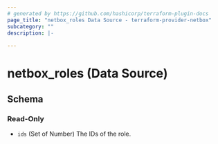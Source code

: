 ```yaml
---
# generated by https://github.com/hashicorp/terraform-plugin-docs
page_title: "netbox_roles Data Source - terraform-provider-netbox"
subcategory: ""
description: |-
  
---
```


# netbox_roles (Data Source)





<!-- schema generated by tfplugindocs -->
## Schema

### Read-Only

- `ids` (Set of Number) The IDs of the role.
